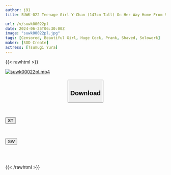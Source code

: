 ```yaml
---
author: j91
title: SUWK-022 Teenage Girl Y-Chan (147cm Tall) On Her Way Home From School Is Invited To A Model House Preview And We Play Dirty Newlyweds. The Abnormal Daily Life Of A Small-Time Real Estate Company Employee (26) Tsumugi Yura

url: /v/suwk00022pl
date: 2024-06-25T06:30:00Z
image: "suwk00022pl.jpg"
tags: [Censored, Beautiful Girl, Huge Cock, Prank, Shaved, Solowork]
maker: [SOD Create]
actress: [Tsumugi Yura]
---
```



{{< rawhtml >}}

<div class="video" data-videoid="z3G1Dv4DZ2uYPGl">
    <a href="javascript:;">
        <img src="/v/suwk00022pl/suwk00022pl.jpg" width="WIDTH" height="HEIGHT" alt="suwk00022pl.mp4" loading="lazy">
    </a>
</div>

<script type="text/javascript" src="https://j91.asia/asset/on-demand-st.js"></script>

<br>
  <link rel="stylesheet" href="https://j91.asia/asset/bs5.css">
  
  <center>
  <button class="btn btn-primary" type="button" data-bs-toggle="collapse" data-bs-target=".multi-collapse" aria-expanded="false" aria-controls="multiCollapseExample1 multiCollapseExample2"><h2>Download</h2></button></center>
</p>
<div class="row">
  <div class="col">
    <div class="collapse multi-collapse" id="multiCollapseExample1">
      <div class="card card-body">
	      	      <br>
<div class="buttons">  
<p><a href="/v/suwk00022pl/st.html" target="_blank"><button class="btn-hover color-3"><i class="fa fa-download"></i> ST</button></a></p></div>
    </div>
  </div>
</div>
  <div class="col">
    <div class="collapse multi-collapse" id="multiCollapseExample2">
      <div class="card card-body">
	      <br>
<div class="buttons">
<p><a href="/v/suwk00022pl/sw.html" target="_blank"><button class="btn-hover color-2"><i class="fa fa-download"></i> SW</button></a></p></div>
<br><br>
      </div>
    </div>
  </div>
</div>

{{< /rawhtml >}}
